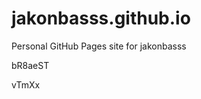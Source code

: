 # jakonbasss.github.io
Personal GitHub Pages site for jakonbasss






























































bR8aeST

vTmXx
